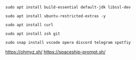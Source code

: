 ```
sudo apt install build-essential default-jdk libssl-dev
```
```
sudo apt install ubuntu-restricted-extras -y
```
```
sudo apt install curl
```
```
sudo apt install zsh git
```
```
sudo snap install vscode opera discord telegram spotfiy
```

https://ohmyz.sh/
https://spaceship-prompt.sh/
